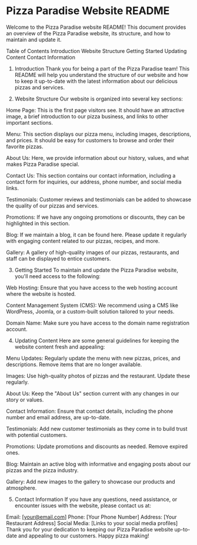 # Pizza Paradise Website README
Welcome to the Pizza Paradise website README! This document provides an overview of the Pizza Paradise website, its structure, and how to maintain and update it.

Table of Contents
Introduction
Website Structure
Getting Started
Updating Content
Contact Information

1. Introduction
Thank you for being a part of the Pizza Paradise team! This README will help you understand the structure of our website and how to keep it up-to-date with the latest information about our delicious pizzas and services.

2. Website Structure
Our website is organized into several key sections:

Home Page: This is the first page visitors see. It should have an attractive image, a brief introduction to our pizza business, and links to other important sections.

Menu: This section displays our pizza menu, including images, descriptions, and prices. It should be easy for customers to browse and order their favorite pizzas.

About Us: Here, we provide information about our history, values, and what makes Pizza Paradise special.

Contact Us: This section contains our contact information, including a contact form for inquiries, our address, phone number, and social media links.

Testimonials: Customer reviews and testimonials can be added to showcase the quality of our pizzas and services.

Promotions: If we have any ongoing promotions or discounts, they can be highlighted in this section.

Blog: If we maintain a blog, it can be found here. Please update it regularly with engaging content related to our pizzas, recipes, and more.

Gallery: A gallery of high-quality images of our pizzas, restaurants, and staff can be displayed to entice customers.

3. Getting Started
To maintain and update the Pizza Paradise website, you'll need access to the following:

Web Hosting: Ensure that you have access to the web hosting account where the website is hosted.

Content Management System (CMS): We recommend using a CMS like WordPress, Joomla, or a custom-built solution tailored to your needs.

Domain Name: Make sure you have access to the domain name registration account.

4. Updating Content
Here are some general guidelines for keeping the website content fresh and appealing:

Menu Updates: Regularly update the menu with new pizzas, prices, and descriptions. Remove items that are no longer available.

Images: Use high-quality photos of pizzas and the restaurant. Update these regularly.

About Us: Keep the "About Us" section current with any changes in our story or values.

Contact Information: Ensure that contact details, including the phone number and email address, are up-to-date.

Testimonials: Add new customer testimonials as they come in to build trust with potential customers.

Promotions: Update promotions and discounts as needed. Remove expired ones.

Blog: Maintain an active blog with informative and engaging posts about our pizzas and the pizza industry.

Gallery: Add new images to the gallery to showcase our products and atmosphere.

5. Contact Information
If you have any questions, need assistance, or encounter issues with the website, please contact us at:

Email: [your@email.com]
Phone: [Your Phone Number]
Address: [Your Restaurant Address]
Social Media: [Links to your social media profiles]
Thank you for your dedication to keeping our Pizza Paradise website up-to-date and appealing to our customers. Happy pizza making!
